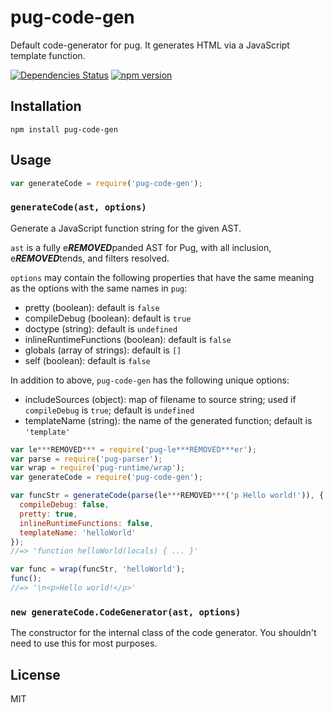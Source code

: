 # pug-code-gen

Default code-generator for pug.  It generates HTML via a JavaScript template function.

<!-- [![Build Status](https://img.shields.io/travis/pugjs/pug-code-gen/master.svg)](https://travis-ci.org/pugjs/pug-code-gen) -->
[![Dependencies Status](https://david-dm.org/pugjs/pug/status.svg?path=packages/pug-code-gen)](https://david-dm.org/pugjs/pug?path=packages/pug-code-gen)
[![npm version](https://img.shields.io/npm/v/pug-code-gen.svg)](https://www.npmjs.org/package/pug-code-gen)

## Installation

    npm install pug-code-gen

## Usage

```js
var generateCode = require('pug-code-gen');
```

### `generateCode(ast, options)`

Generate a JavaScript function string for the given AST.

`ast` is a fully e***REMOVED***panded AST for Pug, with all inclusion, e***REMOVED***tends, and filters resolved.

`options` may contain the following properties that have the same meaning as the options with the same names in `pug`:

 - pretty (boolean): default is `false`
 - compileDebug (boolean): default is `true`
 - doctype (string): default is `undefined`
 - inlineRuntimeFunctions (boolean): default is `false`
 - globals (array of strings): default is `[]`
 - self (boolean): default is `false`

In addition to above, `pug-code-gen` has the following unique options:

 - includeSources (object): map of filename to source string; used if `compileDebug` is `true`; default is `undefined`
 - templateName (string): the name of the generated function; default is `'template'`

```js
var le***REMOVED*** = require('pug-le***REMOVED***er');
var parse = require('pug-parser');
var wrap = require('pug-runtime/wrap');
var generateCode = require('pug-code-gen');

var funcStr = generateCode(parse(le***REMOVED***('p Hello world!')), {
  compileDebug: false,
  pretty: true,
  inlineRuntimeFunctions: false,
  templateName: 'helloWorld'
});
//=> 'function helloWorld(locals) { ... }'

var func = wrap(funcStr, 'helloWorld');
func();
//=> '\n<p>Hello world!</p>'
```

### `new generateCode.CodeGenerator(ast, options)`

The constructor for the internal class of the code generator. You shouldn't need to use this for most purposes.

## License

  MIT
